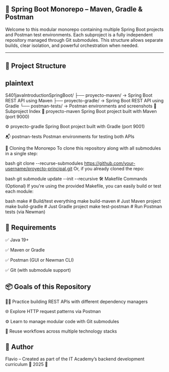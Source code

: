 ## 🧱 Spring Boot Monorepo – Maven, Gradle & Postman

Welcome to this modular monorepo containing multiple Spring Boot projects and Postman test environments. Each subproject is a fully independent repository managed through Git submodules. This structure allows separate builds, clear isolation, and powerful orchestration when needed.

---

## 📂 Project Structure

## plaintext

S401javaIntroductionSpringBoot/
├── proyecto-maven/     → Spring Boot REST API using Maven
├── proyecto-gradle/    → Spring Boot REST API using Gradle
└── postman-tests/      → Postman environments and screenshots
📌 Subproject Index
🧪 proyecto-maven Spring Boot project built with Maven (port 9000)

⚙️ proyecto-gradle Spring Boot project built with Gradle (port 9001)

📬 postman-tests Postman environments for testing both APIs

🧰 Cloning the Monorepo
To clone this repository along with all submodules in a single step:

bash
git clone --recurse-submodules https://github.com/your-username/proyecto-principal.git
Or, if you already cloned the repo:

bash
git submodule update --init --recursive
🛠️ Makefile Commands (Optional)
If you're using the provided Makefile, you can easily build or test each module:

bash
make             # Build/test everything
make build-maven # Just Maven project
make build-gradle # Just Gradle project
make test-postman # Run Postman tests (via Newman)

## 🧾 Requirements

✅ Java 19+

✅ Maven or Gradle

✅ Postman (GUI or Newman CLI)

✅ Git (with submodule support)

## 📦 Goals of this Repository

👨‍🔧 Practice building REST APIs with different dependency managers

🌐 Explore HTTP request patterns via Postman

⚙️ Learn to manage modular code with Git submodules

🔁 Reuse workflows across multiple technology stacks

## 👤 Author
Flavio – Created as part of the IT Academy’s backend development curriculum 📅 2025 📘 


